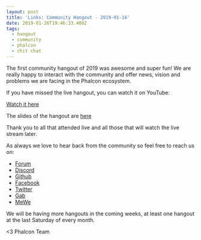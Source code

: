 ```yaml
---
layout: post
title: 'Links: Community Hangout - 2019-01-16'
date: 2019-01-26T19:46:33.408Z
tags:
  - hangout
  - community
  - phalcon
  - chit chat
---
```

The first community hangout of 2019 was awesome and super fun! We are really happy to interact with the community and offer news, vision and problems we are facing in the Phalcon ecosystem. 

If you have missed the live hangout, you can watch it on YouTube:

[Watch it here](https://www.youtube.com/watch?v=OAN7W2zVRaI)

The slides of the hangout are [here](https://docs.google.com/presentation/d/1fmazYoeTj2YXwTVJDzpxavo5MkSN_G0tmA7A1f5dOpU/edit?usp=sharing)

Thank you to all that attended live and all those that will watch the live stream later. 

As always we love to hear back from the community so feel free to reach us on:

* [Forum](https://phalcon.link/forum)
* [Discord](https://phalcon.link/discord)
* [Github](https://phalcon.link/github)
* [Facebook](https://phalcon.link/fb)
* [Twitter](https://phalcon.link/t)
* [Gab](https://phalcon.link/gab)
* [MeWe](https://phalcon.link/mewe)

We will be having more hangouts in the coming weeks, at least one hangout at the last Saturday of every month.

<3 Phalcon Team
